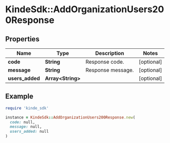 # KindeSdk::AddOrganizationUsers200Response

## Properties

| Name | Type | Description | Notes |
| ---- | ---- | ----------- | ----- |
| **code** | **String** | Response code. | [optional] |
| **message** | **String** | Response message. | [optional] |
| **users_added** | **Array&lt;String&gt;** |  | [optional] |

## Example

```ruby
require 'kinde_sdk'

instance = KindeSdk::AddOrganizationUsers200Response.new(
  code: null,
  message: null,
  users_added: null
)
```

